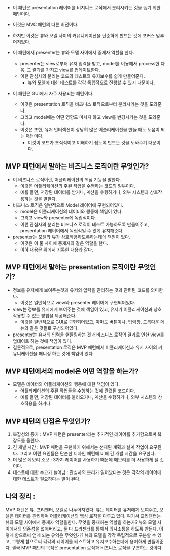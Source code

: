 
- 이 패턴은 presentation 레이어를 비지니스 로직에서 분리시키는 것을 돕기 위한 패턴이다. 
- 이것은 MVC 패턴의 다른 버전이다. 
- 하지만 이것은 뷰와 모델 사이의 커뮤니케이션을 단순하게 만드는 것에 포커스 맞추어져있다. 

- 이 패턴에서 presenter는 뷰와 모델 사이에서 중재자 역할을 한다. 
	- presenter는 view로부터 유저 입력을 받고, model를 이용해서 process한 다음, 그 결과를 가지고 view를 업데이트한다. 
	- 이런 관심사의 분리는 코드의 테스트와 유지보수를 쉽게 만들어준다. 
		- 뷰와 모델에 대한 테스트를 각각 독립적으로 진행할 수 있기 때문이다. 
- 이 패턴은 GUI에서 자주 사용되는 패턴이다. 
	- 이것은 presentation 로직을 비즈니스 로직으로부터 분리시키는 것을 도와준다. 
	- 그리고 model에는 어떤 영향도 미치지 않고 view를 변경시키는 것을 도와준다. 
	- 이것은 또한, 유저 인터렉션이 상당히 많은 어플리케이션을 만들 때도 도움이 되는 패턴이다. 
		- 이것이 코드가 조직적이고 이해하기 쉽도록 만드는 것을 도와주기 때문이다. 



## MVP 패턴에서 말하는 비즈니스 로직이란 무엇인가? 

- 이 비즈니스 로직이란, 어플리케이션의 핵심 기능을 말한다. 
	- 이것은 어플리케이션의 주된 작업을 수행하는 코드의 일부이다. 
	- 예를 들면, 저장된 데이터를 받거나, 계산을 수행하거나, 외부 시스템과 상호작용하는 것을 말한다. 
- 비즈니스 로직은 일반적으로 Model 레이어에 구현되어있다. 
	- model은 어플리케이션의 데이터와 행동에 책임이 있다. 
	- 그리고 view와 presenter에 독립적이다. 
	- 이런 관심사의 분리는 비즈니스 로직이 테스트 가능하도록 만들어주고, presentation 레이어에서 독립적일 수 있게 유지해준다. 
- presenter는 모델와 뷰가 상호작용하도록하는데에 책임이 있다. 
	- 이것은 이 둘 사이에 중재자와 같은 역할을 한다. 
	- 이하 내용은 위에서 기록한 내용과 같다. 



## MVP 패턴에서 말하는 presentation 로직이란 무엇인가? 

- 정보를 유저에게 보여주는것과 유저의 입력을 관리하는 것과 관련된 코드를 의미한다. 
	- 이것은 일반적으로 view와 presenter 레이어에 구현되어있다. 
- view는 정보를 유저에게 보여주는 것에 책임이 있고, 유저가 어플리케이션과 상호작용할 수 있는 방법을 제공해준다. 
	- 이것을 일반적으로 GUI로 구현되어있고, 아마도 버튼이나, 입력창, 드롭다운 메뉴와 같은 것들로 구성되어있다.  
- presenter는 유저의 입력을 핸들링하는 것과 비즈니스 로직의 결과로 인한 view를 업데이트 하는 것에 책임이 있다. 
- 결론적으로, presentation 로직은 MVP 패턴에서 어플리케이션과 유저 사이의 커뮤니케이션을 매니징 하는 것에 책임이 있다. 



## MVP 패턴에서의 model은 어떤 역할을 하는가? 

- 모델은 데이터와 어플리케이션의 행동에 대한 책임이 있다. 
	- 어플리케이션의 주된 작업들을 수행하는 것에 관련된 코드이다. 
	- 예를 들면, 저장된 데이터를 불러오거나, 계산을 수행하거나, 외부 시스템와 상호작용을 하거나 


## MVP 패턴의 단점은 무엇인가? 

1. 복잡성의 증가 : MVP 패턴은 presenter라는 추가적인 레이어를 추가함으로써 복잡도를 올린다. 
2. 긴 개발 시간 : MVP 패턴을 구현하기 위해서는 선제된 계획과 설계 작업이 요구된다. 그리고 이런 요인들은 단순한 디자인 패턴에 비해 긴 개발 시간을 요구한다. 
3. 더 많은 메모리 소모 : 3가지 레이어를 사용하기 때문에 메모리를 더 사용하게 될 것이다. 
4. 테스트에 대한 수고가 늘어남 : 관심사의 분리가 일어났다는 것은 각각의 레이어에 대한 테스트가 필요하다는 말이 된다. 



## 나의 정리 : 

MVP 패턴은 뷰, 프리젠터, 모델로 나누어져있다. 뷰는 데이터를 유저에게 보여주고, 모델은 데이터를 관리하며 어플리케이션의 핵심 로직을 다루고 있다. 여기서 프리젠터는 뷰와 모델 사이에서 중재자 역할을한다. 무엇을 중재하는 역할을 하는가? 뷰와 모델 사이에서의 의존성을 없애버리고, 둘 다 프리젠터를 통해서 의사소통을 하도록 만든다. 
이렇게 함으로써 얻게 되는 유익은 무엇인가? 뷰와 모델을 각각 독립적으로 구분할 수 있고, 그렇게 함으로써 각각의 레이어를 테스트하고 유지보수하는데에 용이하게 만들어준다. 
결국 MVP 패턴의 목적은 presentation 로직과 비즈니스 로직을 구분하는 것이다. 